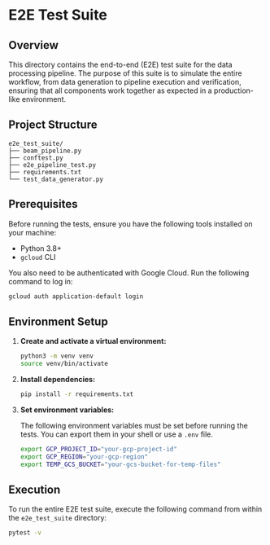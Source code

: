 # E2E Test Suite

## Overview

This directory contains the end-to-end (E2E) test suite for the data processing pipeline. The purpose of this suite is to simulate the entire workflow, from data generation to pipeline execution and verification, ensuring that all components work together as expected in a production-like environment.

## Project Structure

```
e2e_test_suite/
├── beam_pipeline.py
├── conftest.py
├── e2e_pipeline_test.py
├── requirements.txt
└── test_data_generator.py
```

## Prerequisites

Before running the tests, ensure you have the following tools installed on your machine:

*   Python 3.8+
*   `gcloud` CLI

You also need to be authenticated with Google Cloud. Run the following command to log in:

```bash
gcloud auth application-default login
```

## Environment Setup

1.  **Create and activate a virtual environment:**

    ```bash
    python3 -m venv venv
    source venv/bin/activate
    ```

2.  **Install dependencies:**

    ```bash
    pip install -r requirements.txt
    ```

3.  **Set environment variables:**

    The following environment variables must be set before running the tests. You can export them in your shell or use a `.env` file.

    ```bash
    export GCP_PROJECT_ID="your-gcp-project-id"
    export GCP_REGION="your-gcp-region"
    export TEMP_GCS_BUCKET="your-gcs-bucket-for-temp-files"
    ```

## Execution

To run the entire E2E test suite, execute the following command from within the `e2e_test_suite` directory:

```bash
pytest -v